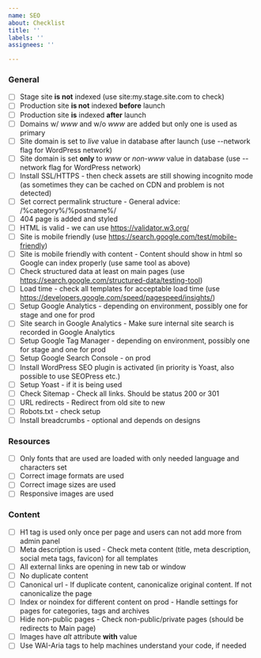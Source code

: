 ```yaml
---
name: SEO
about: Checklist
title: ''
labels: ''
assignees: ''

---
```


### General

- [ ] Stage site **is not** indexed (use site:my.stage.site.com to check)
- [ ] Production site **is not** indexed **before** launch
- [ ] Production site **is** indexed **after** launch
- [ ] Domains w/ _www_ and w/o _www_ are added but only one is used as primary
- [ ] Site domain is set to _live_ value in database after launch (use --network flag for WordPress network)
- [ ] Site domain is set **only** to _www_ or _non-www_ value in database (use --network flag for WordPress network)
- [ ] Install SSL/HTTPS - then check assets are still showing incognito mode (as sometimes they can be cached on CDN and problem is not detected)
- [ ] Set correct permalink structure - General advice: /%category%/%postname%/
- [ ] 404 page is added and styled
- [ ] HTML is valid - we can use https://validator.w3.org/
- [ ] Site is mobile friendly (use https://search.google.com/test/mobile-friendly)
- [ ] Site is mobile friendly with content - Content should show in html so Google can index properly (use same tool as above)
- [ ] Check structured data at least on main pages (use https://search.google.com/structured-data/testing-tool)
- [ ] Load time - check all templates for acceptable load time (use https://developers.google.com/speed/pagespeed/insights/)
- [ ] Setup Google Analytics - depending on environment, possibly one for stage and one for prod
- [ ] Site search in Google Analytics - Make sure internal site search is recorded in Google Analytics
- [ ] Setup Google Tag Manager - depending on environment, possibly one for stage and one for prod
- [ ] Setup Google Search Console - on prod
- [ ] Install WordPress SEO plugin is activated (in priority is Yoast, also possible to use SEOPress etc.)
- [ ] Setup Yoast - if it is being used
- [ ] Check Sitemap - Check all links. Should be status 200 or 301
- [ ] URL redirects - Redirect from old site to new
- [ ] Robots.txt - check setup
- [ ] Install breadcrumbs - optional and depends on designs

### Resources

- [ ] Only fonts that are used are loaded with only needed language and characters set
- [ ] Correct image formats are used
- [ ] Correct image sizes are used
- [ ] Responsive images are used

### Content

- [ ] H1 tag is used only once per page and users can not add more from admin panel
- [ ] Meta description is used - Check meta content (title, meta description, social meta tags, favicon) for all templates
- [ ] All external links are opening in new tab or window
- [ ] No duplicate content
- [ ] Canonical url - If duplicate content, canonicalize original content. If not canonicalize the page
- [ ] Index or noindex for different content on prod - Handle settings for pages for categories, tags and archives
- [ ] Hide non-public pages - Check non-public/private pages (should be redirects to Main page)
- [ ] Images have _alt_ attribute **with** value
- [ ] Use WAI-Aria tags to help machines understand your code, if needed
